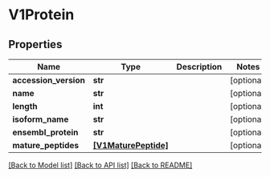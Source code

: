 # V1Protein


## Properties
Name | Type | Description | Notes
------------ | ------------- | ------------- | -------------
**accession_version** | **str** |  | [optional] 
**name** | **str** |  | [optional] 
**length** | **int** |  | [optional] 
**isoform_name** | **str** |  | [optional] 
**ensembl_protein** | **str** |  | [optional] 
**mature_peptides** | [**[V1MaturePeptide]**](V1MaturePeptide.md) |  | [optional] 

[[Back to Model list]](../README.md#documentation-for-models) [[Back to API list]](../README.md#documentation-for-api-endpoints) [[Back to README]](../README.md)


